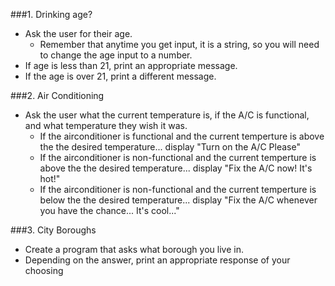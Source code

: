 ###1. Drinking age?
* Ask the user for their age.
  * Remember that anytime you get input, it is a string, so you will need to change the age input to a number.
* If age is less than 21, print an appropriate message. 
* If the age is over 21, print a different message.


###2. Air Conditioning
- Ask the user what the current temperature is, if the A/C is functional, and what temperature they wish it was.
    - If the airconditioner is functional and the current temperture is above the the desired temperature... display "Turn on the A/C Please"
    - If the airconditioner is non-functional and the current temperture is above the the desired temperature... display "Fix the A/C now!  It's hot!"
    - If the airconditioner is non-functional and the current temperture is below the the desired temperature... display "Fix the A/C whenever you have the chance...  It's cool..."


###3. City Boroughs
- Create a program that asks what borough you live in.
- Depending on the answer, print an appropriate response of your choosing